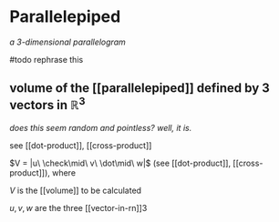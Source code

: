 # Parallelepiped

_a 3-dimensional parallelogram_

#todo rephrase this

## volume of the [[parallelepiped]] defined by 3 vectors in $\mathbb R^3$

_does this seem random and pointless? well, it is._

see [[dot-product]], [[cross-product]]

$V = |u\ \check\mid\ v\ \dot\mid\ w|$ (see [[dot-product]], [[cross-product]]), where

$V$ is the [[volume]] to be calculated

$u, v, w$ are the three [[vector-in-rn]]3
